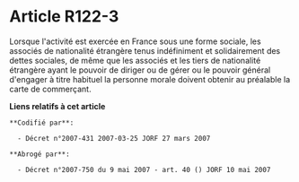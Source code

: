 # Article R122-3

Lorsque l'activité est exercée en France sous une forme sociale, les associés de nationalité étrangère tenus indéfiniment et
solidairement des dettes sociales, de même que les associés et les tiers de nationalité étrangère ayant le pouvoir de diriger
ou de gérer ou le pouvoir général d'engager à titre habituel la personne morale doivent obtenir au préalable la carte de
commerçant.

**Liens relatifs à cet article**

	**Codifié par**:

	  - Décret n°2007-431 2007-03-25 JORF 27 mars 2007

	**Abrogé par**:

	  - Décret n°2007-750 du 9 mai 2007 - art. 40 () JORF 10 mai 2007
